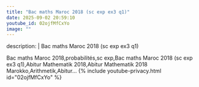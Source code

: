 ```yaml
---
title: "Bac maths Maroc 2018 (sc exp ex3 q1)"
date: 2025-09-02 20:59:10 
youtube_id: 02ojfMfCxYo
image: ""
---
```

description: |
  Bac maths Maroc 2018 (sc exp ex3 q1)
  
  Bac maths Maroc 2018,probabilités,sc exp,Bac maths Maroc 2018 (sc exp ex3 q1),Abitur Mathematik 2018,Abitur Mathematik 2018 Marokko,Arithmetik,Abitur...
{% include youtube-privacy.html id="02ojfMfCxYo" %}
